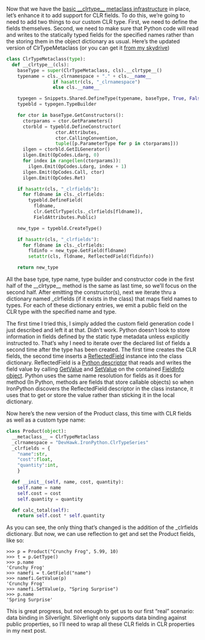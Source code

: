 Now that we have the [basic \_\_clrtype\_\_ metaclass
infrastructure](http://devhawk.net/2009/04/22/clrtype+Metaclasses+Customizing+The+Type+Name.aspx)
in place, let’s enhance it to add support for CLR fields. To do this,
we’re going to need to add two things to our custom CLR type. First, we
need to define the fields themselves. Second, we need to make sure that
Python code will read and writes to the statically typed fields for the
specified names rather than the storing them in the object dictionary as
usual. Here’s the updated version of ClrTypeMetaclass (or you can get it
[from my
skydrive](http://cid-0d9bc809858885a4.skydrive.live.com/browse.aspx/DevHawk%20Content/IronPython%20Stuff/%7C_%7C_clrtype%7C_%7C_))

``` python
class ClrTypeMetaclass(type):
  def __clrtype__(cls):
    baseType = super(ClrTypeMetaclass, cls).__clrtype__()
    typename = cls._clrnamespace + "." + cls.__name__
                 if hasattr(cls, "_clrnamespace")
                 else cls.__name__

    typegen = Snippets.Shared.DefineType(typename, baseType, True, False)
    typebld = typegen.TypeBuilder

    for ctor in baseType.GetConstructors():
      ctorparams = ctor.GetParameters()
      ctorbld = typebld.DefineConstructor(
                  ctor.Attributes,
                  ctor.CallingConvention,
                  tuple([p.ParameterType for p in ctorparams]))
      ilgen = ctorbld.GetILGenerator()
      ilgen.Emit(OpCodes.Ldarg, 0)
      for index in range(len(ctorparams)):
        ilgen.Emit(OpCodes.Ldarg, index + 1)
      ilgen.Emit(OpCodes.Call, ctor)
      ilgen.Emit(OpCodes.Ret)

    if hasattr(cls, "_clrfields"):
      for fldname in cls._clrfields:
        typebld.DefineField(
          fldname,
          clr.GetClrType(cls._clrfields[fldname]),
          FieldAttributes.Public)

    new_type = typebld.CreateType()

    if hasattr(cls, "_clrfields"):
      for fldname in cls._clrfields:
        fldinfo = new_type.GetField(fldname)
        setattr(cls, fldname, ReflectedField(fldinfo))

    return new_type
```

All the base type, type name, type builder and constructor code in the
first half of the \_\_clrtype\_\_ method is the same as last time, so
we’ll focus on the second half. After emitting the constructor(s), next
we iterate thru a dictionary named \_clrfields (if it exists in the
class) that maps field names to types. For each of these dictionary
entries, we emit a public field on the CLR type with the specified name
and type.

The first time I tried this, I simply added the custom field generation
code I just described and left it at that. Didn’t work. Python doesn’t
look to store information in fields defined by the static type metadata
unless explicitly instructed to. That’s why I need to iterate over the
declared list of fields a second time after the type has been created.
The first time creates the CLR fields, the second time inserts a
[ReflectedField](http://ironpython.codeplex.com/SourceControl/changeset/view/49291#384587)
instance into the class dictionary. ReflectedField is a [Python
descriptor](http://docs.python.org/reference/datamodel.html#implementing-descriptors)
that reads and writes the field value by calling
[GetValue](http://msdn.microsoft.com/library/system.reflection.fieldinfo.getvalue.aspx)
and
[SetValue](http://msdn.microsoft.com/library/system.reflection.fieldinfo.setvalue.aspx)
on the contained [FieldInfo
object](http://msdn.microsoft.com/library/system.reflection.fieldinfo.aspx).
Python uses the same name resolution for fields as it does for method
(In Python, methods are fields that store callable objects) so when
IronPython discovers the ReflectedField descriptor in the class
instance, it uses that to get or store the value rather than sticking it
in the local dictionary.

Now here’s the new version of the Product class, this time with CLR
fields as well as a custom type name:

``` python
class Product(object):
  __metaclass__ = ClrTypeMetaclass
  _clrnamespace = "DevHawk.IronPython.ClrTypeSeries"
  _clrfields = {
    "name":str,
    "cost":float,
    "quantity":int,
    }

  def __init__(self, name, cost, quantity):
    self.name = name
    self.cost = cost
    self.quantity = quantity

  def calc_total(self):
    return self.cost * self.quantity
```

As you can see, the only thing that’s changed is the addition of the
\_clrfields dictionary. But now, we can use reflection to get and set
the Product fields, like so:

```
>>> p = Product("Crunchy Frog", 5.99, 10)
>>> t = p.GetType()
>>> p.name
'Crunchy Frog'
>>> namefi = t.GetField("name")
>>> namefi.GetValue(p)
'Crunchy Frog'
>>> namefi.SetValue(p, "Spring Surprise")
>>> p.name
'Spring Surprise'
```

This is great progress, but not enough to get us to our first “real”
scenario: data binding in Silverlight. Silverlight only supports data
binding against public properties, so I’ll need to wrap all these CLR
fields in CLR properties in my next post.
